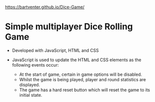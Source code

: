 https://bartventer.github.io/Dice-Game/

# Simple multiplayer Dice Rolling Game 

* Developed with JavaScript, HTML and CSS

* JavaScript is used to update the HTML and CSS elements as the following events occur:
	- At the start of game, certain in game options will be disabled.
	- Whilst the game is being played, player and round statistics are displayed.
	- The game has a hard reset button which will reset the game to its initial state.
